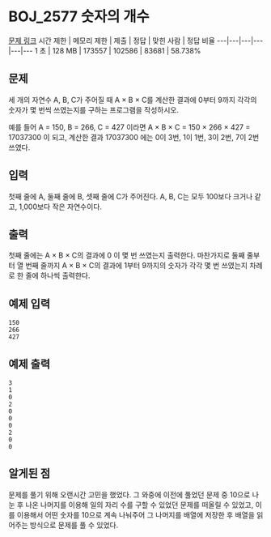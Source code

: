 # BOJ_2577 숫자의 개수
[문제 링크](https://www.acmicpc.net/problem/2577)
시간 제한 |	메모리 제한 |	제출 |	정답 |	맞힌 사람 |	정답 비율
---|---|---|---|---|---
1 초	| 128 MB |	173557 |	102586 |	83681 |	58.738%

## 문제
세 개의 자연수 A, B, C가 주어질 때 A × B × C를 계산한 결과에 0부터 9까지 각각의 숫자가 몇 번씩 쓰였는지를 구하는 프로그램을 작성하시오.

예를 들어 A = 150, B = 266, C = 427 이라면 A × B × C = 150 × 266 × 427 = 17037300 이 되고, 계산한 결과 17037300 에는 0이 3번, 1이 1번, 3이 2번, 7이 2번 쓰였다.

## 입력
첫째 줄에 A, 둘째 줄에 B, 셋째 줄에 C가 주어진다. A, B, C는 모두 100보다 크거나 같고, 1,000보다 작은 자연수이다.

## 출력
첫째 줄에는 A × B × C의 결과에 0 이 몇 번 쓰였는지 출력한다. 마찬가지로 둘째 줄부터 열 번째 줄까지 A × B × C의 결과에 1부터 9까지의 숫자가 각각 몇 번 쓰였는지 차례로 한 줄에 하나씩 출력한다.

## 예제 입력
```
150
266
427
```

## 예제 출력
```
3
1
0
2
0
0
0
2
0
0
```

## 알게된 점
문제를 풀기 위해 오랜시간 고민을 했었다. 그 와중에 이전에 풀었던 문제 중 10으로 나눈 후 나온 나머지를 이용해 일의 자리 수를 구할 수 있었던 문제를 떠올릴 수 있었고,
이를 이용해서 어떤 숫자를 10으로 계속 나눠주어 그 나머지를 배열에 저장한 후 배열을 읽어주는 방식으로 문제를 풀 수 있었다.
